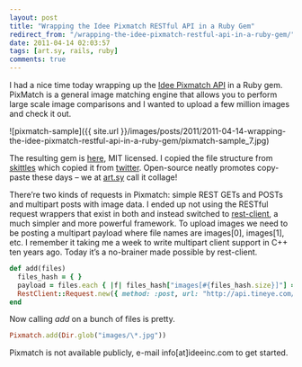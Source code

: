 ```yaml
---
layout: post
title: "Wrapping the Idee Pixmatch RESTful API in a Ruby Gem"
redirect_from: "/wrapping-the-idee-pixmatch-restful-api-in-a-ruby-gem/"
date: 2011-04-14 02:03:57
tags: [art.sy, rails, ruby]
comments: true
---
```

I had a nice time today wrapping up the [Idee Pixmatch API](http://ideeinc.com/products/pixmatch/) in a Ruby gem. PixMatch is a general image matching engine that allows you to perform large scale image comparisons and I wanted to upload a few million images and check it out.

![pixmatch-sample]({{ site.url }}/images/posts/2011/2011-04-14-wrapping-the-idee-pixmatch-restful-api-in-a-ruby-gem/pixmatch-sample_7.jpg)

The resulting gem is [here](https://github.com/dblock/pixmatch), MIT licensed. I copied the file structure from [skittles](https://github.com/anthonator/skittles) which copied it from [twitter](https://github.com/jnunemaker/twitter). Open-source neatly promotes copy-paste these days – we at [art.sy](https://artsy.net) call it collage!

There’re two kinds of requests in Pixmatch: simple REST GETs and POSTs and multipart posts with image data. I ended up not using the RESTful request wrappers that exist in both and instead switched to [rest-client](https://github.com/archiloque/rest-client), a much simpler and more powerful framework. To upload images we need to be posting a multipart payload where file names are images[0], images[1], etc.  I remember it taking me a week to write multipart client support in C++ ten years ago. Today it’s a no-brainer made possible by rest-client.

```ruby
def add(files)
  files_hash = { }
  payload = files.each { |f| files_hash["images[#{files_hash.size}]"] = f.is_a?(File) ? f : File.new(f, "rb") }
  RestClient::Request.new({ method: :post, url: "http://api.tineye.com/rest&method=add", payload: payload }).execute
end
```

Now calling _add_ on a bunch of files is pretty.

```ruby
Pixmatch.add(Dir.glob("images/\*.jpg"))
```

Pixmatch is not available publicly, e-mail info[at]ideeinc.com to get started.

